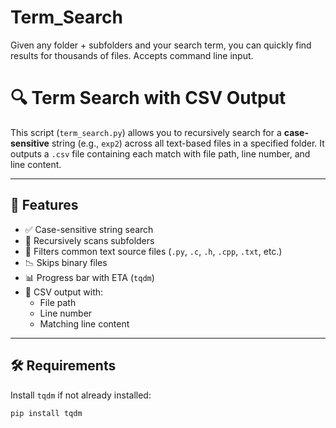 # Term_Search
Given any folder +  subfolders and your search term, you can quickly find results for thousands of files. Accepts command line input.

# 🔍 Term Search with CSV Output

This script (`term_search.py`) allows you to recursively search for a **case-sensitive** string (e.g., `exp2`) across all text-based files in a specified folder. It outputs a `.csv` file containing each match with file path, line number, and line content.

---

## 🚀 Features

- ✅ Case-sensitive string search
- 📂 Recursively scans subfolders
- 📜 Filters common text source files (`.py`, `.c`, `.h`, `.cpp`, `.txt`, etc.)
- 📉 Skips binary files
- 📊 Progress bar with ETA (`tqdm`)
- 📁 CSV output with:
  - File path
  - Line number
  - Matching line content

---

## 🛠 Requirements

Install `tqdm` if not already installed:

```bash
pip install tqdm
